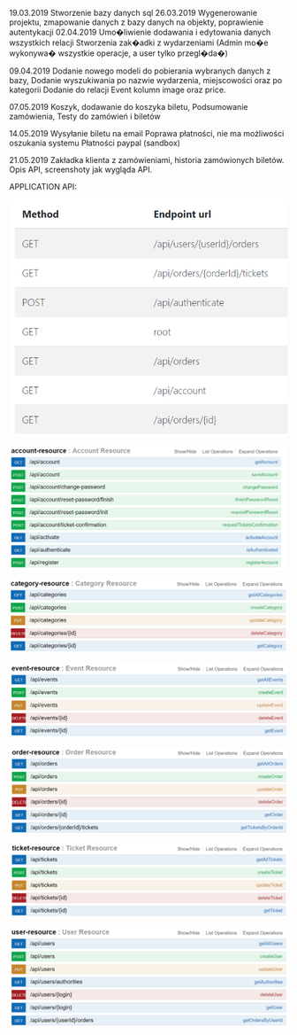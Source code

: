 ﻿19.03.2019
Stworzenie bazy danych sql
26.03.2019
Wygenerowanie projektu,
zmapowanie danych z bazy danych na objekty,
poprawienie autentykacji
02.04.2019
Umo�liwienie dodawania i edytowania danych wszystkich relacji
Stworzenia zak�adki z wydarzeniami 
(Admin mo�e wykonywa� wszystkie operacje, a user tylko przegl�da�)

09.04.2019
Dodanie nowego modeli do pobierania wybranych danych z bazy,
Dodanie wyszukiwania po nazwie wydarzenia, miejscowości oraz po kategorii
Dodanie do relacji Event kolumn image oraz price.

07.05.2019
Koszyk, dodawanie do koszyka biletu,
Podsumowanie zamówienia,
Testy do zamówień i biletów

14.05.2019
Wysyłanie biletu na email
Poprawa płatności, nie ma możliwości oszukania systemu
Płatności paypal (sandbox)

21.05.2019
Zakładka klienta z zamówieniami, historia zamówionych biletów.
Opis API, screenshoty jak wygląda API.


APPLICATION API:

![alt text](app_screens/generally.png)

![alt text](app_screens/account-resource.png)

![alt text](app_screens/category-resource.png)

![alt text](app_screens/event-resource.png)

![alt text](app_screens/order-resource.png)

![alt text](app_screens/ticket-resource.png)

![alt text](app_screens/user-resource.png)

